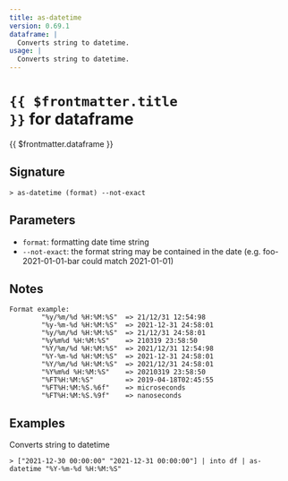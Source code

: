 ```yaml
---
title: as-datetime
version: 0.69.1
dataframe: |
  Converts string to datetime.
usage: |
  Converts string to datetime.
---
```


# <code>{{ $frontmatter.title }}</code> for dataframe

<div class='command-title'>{{ $frontmatter.dataframe }}</div>

## Signature

```> as-datetime (format) --not-exact```

## Parameters

 -  `format`: formatting date time string
 -  `--not-exact`: the format string may be contained in the date (e.g. foo-2021-01-01-bar could match 2021-01-01)

## Notes
```text
Format example:
        "%y/%m/%d %H:%M:%S"  => 21/12/31 12:54:98
        "%y-%m-%d %H:%M:%S"  => 2021-12-31 24:58:01
        "%y/%m/%d %H:%M:%S"  => 21/12/31 24:58:01
        "%y%m%d %H:%M:%S"    => 210319 23:58:50
        "%Y/%m/%d %H:%M:%S"  => 2021/12/31 12:54:98
        "%Y-%m-%d %H:%M:%S"  => 2021-12-31 24:58:01
        "%Y/%m/%d %H:%M:%S"  => 2021/12/31 24:58:01
        "%Y%m%d %H:%M:%S"    => 20210319 23:58:50
        "%FT%H:%M:%S"        => 2019-04-18T02:45:55
        "%FT%H:%M:%S.%6f"    => microseconds
        "%FT%H:%M:%S.%9f"    => nanoseconds
```
## Examples

Converts string to datetime
```shell
> ["2021-12-30 00:00:00" "2021-12-31 00:00:00"] | into df | as-datetime "%Y-%m-%d %H:%M:%S"
```
